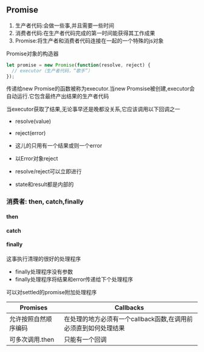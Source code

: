 ## Promise

1. 生产者代码:会做一些事,并且需要一些时间
2. 消费者代码:在生产者代码完成的第一时间能获得其工作成果
3. Promise:将生产者和消费者代码连接在一起的一个特殊的js对象

Promise对象的构造器

```js
let promise = new Promise(function(resolve, reject) {
  // executor（生产者代码，“歌手”）
});
```

传递给new Promise的函数被称为executor.当new Promsise被创建,executor会自动运行.它包含最终产出结果的生产者代码

当executor获取了结果,无论事早还是晚都没关系,它应该调用以下回调之一

- resolve(value)
- reject(error)





- 这儿的只用有一个结果或则一个error
- 以Error对象reject
- resolve/reject可以立即进行
- state和result都是内部的



### 消费者: then, catch,finally

#### then

#### catch

#### finally

这事执行清理的很好的处理程序

- finally处理程序没有参数
- finally处理程序将结果和error传递给下个处理程序

可以对settled的promise附加处理程序



| Promises             | Callbacks                                                    |
| -------------------- | ------------------------------------------------------------ |
| 允许按照自然顺序编码 | 在处理的地方必须有一个callback函数,在调用前必须直到如何处理结果 |
| 可多次调用.then      | 只能有一个回调                                               |

